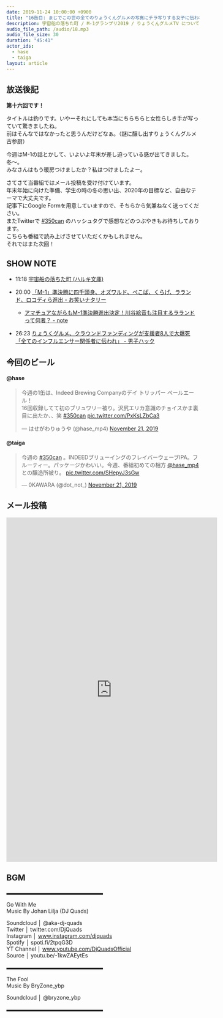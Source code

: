 ```yaml
---
date: 2019-11-24 10:00:00 +0900
title: "16缶目: まじでこの世の全てのりょうくんグルメの写真にチラ写りする女子に伝われっ！"
description: 宇宙船の落ちた町 / M-1グランプリ2019 / りょうくんグルメTV についてトークしました。
audio_file_path: /audio/18.mp3
audio_file_size: 30
duration: "45:41"
actor_ids:
  - hase
  - taiga
layout: article
---
```


## 放送後記

__第十六回です！__

タイトルは釣りです。いやーそれにしても本当にちらちらと女性らしき手が写っていて驚きましたね。<br>
前はそんなではなかったと思うんだけどなぁ。（謎に醸し出すりょうくんグルメ古参厨）<br>

今週はM-1の話とかして、いよいよ年末が差し迫っている感が出てきました。冬〜。<br>
みなさんはもう暖房つけましたか？私はつけましたよー。<br>

さてさて当番組ではメール投稿を受け付けています。<br>
年末年始に向けた準備、学生の時の冬の思い出、2020年の目標など、自由なテーマで大丈夫です。<br>
記事下にGoogle Formを用意していますので、そちらから気兼ねなく送ってください。<br>
またTwitterで [#350can](https://twitter.com/search?q=%23350can&src=hashtag_click) のハッシュタグで感想などのつぶやきもお待ちしております。<br>
こちらも番組で読み上げさせていただくかもしれません。<br>
それではまた次回！

## SHOW NOTE

- 11:18 [宇宙船の落ちた町 (ハルキ文庫)](https://www.amazon.co.jp/%E5%AE%87%E5%AE%99%E8%88%B9%E3%81%AE%E8%90%BD%E3%81%A1%E3%81%9F%E7%94%BA-%E3%83%8F%E3%83%AB%E3%82%AD%E6%96%87%E5%BA%AB-%E6%A0%B9%E6%9C%AC%E8%81%A1%E4%B8%80%E9%83%8E/dp/475844305X)

- 20:00 [「M-1」準決勝に四千頭身、オズワルド、ぺこぱ、くらげ、ラランド、ロコディら進出 - お笑いナタリー](https://natalie.mu/owarai/news/356161)

    * [アマチュアながらもM-1準決勝進出決定！川谷絵音も注目するラランドって何者？ - note](https://note.mu/thinkingin_tokyo/n/nb76b2639a172)

- 26:23 [りょうくグルメ、クラウンドファンディングが支援者8人で大爆死「全てのインフルエンサー関係者に伝われ」 - 男子ハック](https://www.danshihack.com/2019/11/20/junp/uryo1113-cloud-founding.html)


## 今回のビール

#### @hase
<blockquote class="twitter-tweet"><p lang="ja" dir="ltr">今週の1缶は、Indeed Brewing Companyのデイ トリッパー ペールエール！<br>16回収録してて初のブリュワリー被り。沢尻エリカ意識のチョイスかま裏目に出たか、、笑 <a href="https://twitter.com/hashtag/350can?src=hash&amp;ref_src=twsrc%5Etfw">#350can</a> <a href="https://t.co/PxKsLZbCa3">pic.twitter.com/PxKsLZbCa3</a></p>&mdash; はせがわりゅうや (@hase_mp4) <a href="https://twitter.com/hase_mp4/status/1197510887302516737?ref_src=twsrc%5Etfw">November 21, 2019</a></blockquote> <script async src="https://platform.twitter.com/widgets.js" charset="utf-8"></script>

#### @taiga
<blockquote class="twitter-tweet"><p lang="ja" dir="ltr">今週の <a href="https://twitter.com/hashtag/350can?src=hash&amp;ref_src=twsrc%5Etfw">#350can</a> 。INDEEDブリューイングのフレイバーウェーブIPA。フルーティー。パッケージかわいい。今週、番組初めての相方 <a href="https://twitter.com/hase_mp4?ref_src=twsrc%5Etfw">@hase_mp4</a> との醸造所被り。 <a href="https://t.co/SHepvJ3sGw">pic.twitter.com/SHepvJ3sGw</a></p>&mdash; 0KAWARA (@dot_not_) <a href="https://twitter.com/dot_not_/status/1197511618503905280?ref_src=twsrc%5Etfw">November 21, 2019</a></blockquote> <script async src="https://platform.twitter.com/widgets.js" charset="utf-8"></script>

## メール投稿

<iframe src="https://docs.google.com/forms/d/e/1FAIpQLSfTZ99ZtY5BJtHk38i7c_p3AdF-uIGnOOsc6W05wV6L0MTAQg/viewform?embedded=true" width="550" height="900" frameborder="0" marginheight="0" marginwidth="0">読み込んでいます…</iframe>

## BGM
▬▬▬▬▬▬▬▬▬▬▬▬▬▬▬▬▬▬  

Go With Me  
Music By Johan Lilja (DJ Quads)  

Soundcloud │ @aka-dj-quads  
Twitter │ twitter.com/DjQuads  
Instagram │ www.instagram.com/djquads  
Spotify │ spoti.fi/2tpqG3D  
YT Channel │ www.youtube.com/DjQuadsOfficial  
Source │ youtu.be/-1kwZAEytEs  

▬▬▬▬▬▬▬▬▬▬▬▬▬▬▬▬▬▬  

The Fool  
Music By BryZone_ybp  

Soundcloud │ @bryzone_ybp  

▬▬▬▬▬▬▬▬▬▬▬▬▬▬▬▬▬▬  

